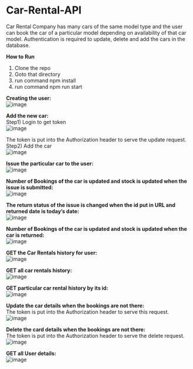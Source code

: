 # Car-Rental-API
Car Rental Company has many cars of the same model type and the user can book the car of a particular model depending on availability of that car model. Authentication is required to update, delete and add the cars in the database.

**How to Run**<br/>
1. Clone the repo
2. Goto that directory
3. run command npm install
4. run command npm run start 

**Creating the user:**<br/>
![image](https://user-images.githubusercontent.com/40491064/80866934-0fc5ad00-8caf-11ea-9efd-9e9b798f3a1b.png)

**Add the new car:**<br/>
Step1) Login to get token<br/>
![image](https://user-images.githubusercontent.com/40491064/80867233-bc545e80-8cb0-11ea-8697-7fa45847364d.png)

The token is put into the Authorization header to serve the update request.<br/>
Step2) Add the car<br/>
![image](https://user-images.githubusercontent.com/40491064/80867243-dbeb8700-8cb0-11ea-8489-fa6f9c8e47dd.png)

**Issue the particular car to the user:**<br/>
![image](https://user-images.githubusercontent.com/40491064/80867270-063d4480-8cb1-11ea-8a6b-85ee62919277.png)
 
**Number of Bookings of the car is updated and stock is updated when the issue is submitted:**<br/>
![image](https://user-images.githubusercontent.com/40491064/80867283-16edba80-8cb1-11ea-8ea6-c8a83c3df3da.png)
 
**The return status of the issue is changed when the id put in URL and returned date is today’s date:**<br/>
![image](https://user-images.githubusercontent.com/40491064/80907490-51993680-8d35-11ea-889b-1de87802b9be.png)

**Number of Bookings of the car is updated and stock is updated when the car is returned:**<br/>
![image](https://user-images.githubusercontent.com/40491064/80867324-469cc280-8cb1-11ea-9ce3-54a3dec80b83.png)

**GET the Car Rentals history for user:**<br/>
![image](https://user-images.githubusercontent.com/40491064/80867331-51575780-8cb1-11ea-9468-8e66c6eff21c.png)

**GET all car rentals history:**<br/>
![image](https://user-images.githubusercontent.com/40491064/80867347-6338fa80-8cb1-11ea-9cd1-52ad6c2ed80d.png)

**GET particular car rental history by its id:**<br/>
![image](https://user-images.githubusercontent.com/40491064/80867352-68964500-8cb1-11ea-9ba2-7d9e9ae630d8.png)
 
**Update the car details when the bookings are not there:**<br/>
The token is put into the Authorization header to serve this request.<br/>
![image](https://user-images.githubusercontent.com/40491064/80867384-71871680-8cb1-11ea-96c0-6db1e3408aa4.png)

**Delete the card details when the bookings are not there:**<br/>
The token is put into the Authorization header to serve the delete request.<br/>
![image](https://user-images.githubusercontent.com/40491064/80867419-7f3c9c00-8cb1-11ea-88ee-aec3ec2f10b6.png)

**GET all User details:**<br/>
![image](https://user-images.githubusercontent.com/40491064/80867424-85cb1380-8cb1-11ea-9ab6-70523c55199b.png)
